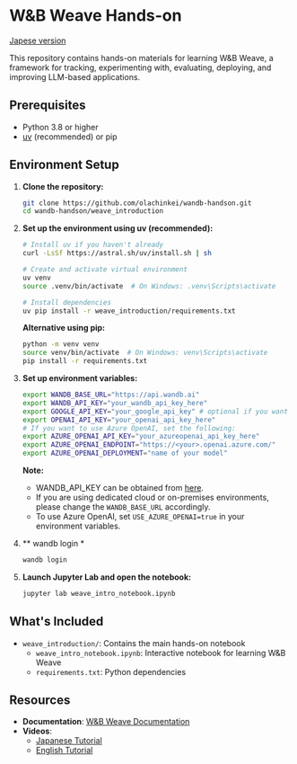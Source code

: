 # W&B Weave Hands-on

[Japese version](README_JP.md)

This repository contains hands-on materials for learning W&B Weave, a framework for tracking, experimenting with, evaluating, deploying, and improving LLM-based applications.

## Prerequisites

- Python 3.8 or higher
- [uv](https://github.com/astral-sh/uv) (recommended) or pip

## Environment Setup

1. **Clone the repository:**
   ```bash
   git clone https://github.com/olachinkei/wandb-handson.git
   cd wandb-handson/weave_introduction
   ```

2. **Set up the environment using uv (recommended):**
   ```bash
   # Install uv if you haven't already
   curl -LsSf https://astral.sh/uv/install.sh | sh

   # Create and activate virtual environment
   uv venv
   source .venv/bin/activate  # On Windows: .venv\Scripts\activate

   # Install dependencies
   uv pip install -r weave_introduction/requirements.txt
   ```

   **Alternative using pip:**
   ```bash
   python -m venv venv
   source venv/bin/activate  # On Windows: venv\Scripts\activate
   pip install -r requirements.txt
   ```

3. **Set up environment variables:**

   ```bash
   export WANDB_BASE_URL="https://api.wandb.ai"
   export WANDB_API_KEY="your_wandb_api_key_here" 
   export GOOGLE_API_KEY="your_google_api_key" # optional if you want to try video
   export OPENAI_API_KEY="your_openai_api_key_here"
   # If you want to use Azure OpenAI, set the following:
   export AZURE_OPENAI_API_KEY="your_azureopenai_api_key_here"
   export AZURE_OPENAI_ENDPOINT="https://<your>.openai.azure.com/"
   export AZURE_OPENAI_DEPLOYMENT="name of your model"
   ```
   
   **Note:** 
   - WANDB_API_KEY can be obtained from [here](https://docs.wandb.ai/support/find_api_key/).
   - If you are using dedicated cloud or on-premises environments, please change the `WANDB_BASE_URL` accordingly.
   - To use Azure OpenAI, set `USE_AZURE_OPENAI=true` in your environment variables.

4. ** wandb login *
   ```bash  
   wandb login
   ```

5. **Launch Jupyter Lab and open the notebook:**
   ```bash
   jupyter lab weave_intro_notebook.ipynb
   ```

## What's Included

- `weave_introduction/`: Contains the main hands-on notebook
  - `weave_intro_notebook.ipynb`: Interactive notebook for learning W&B Weave
  - `requirements.txt`: Python dependencies

## Resources

- **Documentation**: [W&B Weave Documentation](https://weave-docs.wandb.ai/)
- **Videos**:
  - [Japanese Tutorial](https://www.youtube.com/watch?v=Ua0Wx9fqhDo&t=295s)
  - [English Tutorial](https://www.youtube.com/watch?v=sJNjw6U2Tvg&t=522s) 
